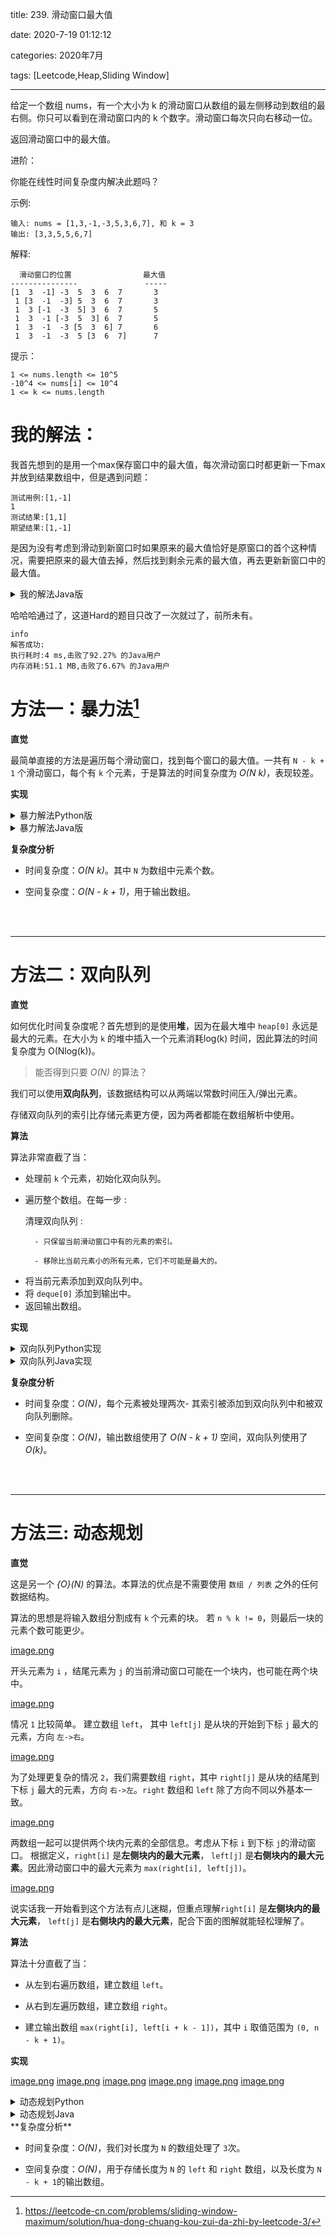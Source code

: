 
title: 239. 滑动窗口最大值

date: 2020-7-19 01:12:12

categories: 2020年7月

tags: [Leetcode,Heap,Sliding Window]

---

给定一个数组 nums，有一个大小为 k 的滑动窗口从数组的最左侧移动到数组的最右侧。你只可以看到在滑动窗口内的 k 个数字。滑动窗口每次只向右移动一位。

返回滑动窗口中的最大值。

<!-- more -->


 

进阶：

你能在线性时间复杂度内解决此题吗？

 

示例:

    输入: nums = [1,3,-1,-3,5,3,6,7], 和 k = 3
    输出: [3,3,5,5,6,7] 
解释: 
    
      滑动窗口的位置                最大值
    ---------------               -----
    [1  3  -1] -3  5  3  6  7       3
     1 [3  -1  -3] 5  3  6  7       3
     1  3 [-1  -3  5] 3  6  7       5
     1  3  -1 [-3  5  3] 6  7       5
     1  3  -1  -3 [5  3  6] 7       6
     1  3  -1  -3  5 [3  6  7]      7
     

提示：
    
    1 <= nums.length <= 10^5
    -10^4 <= nums[i] <= 10^4
    1 <= k <= nums.length
    
# 我的解法：

我首先想到的是用一个max保存窗口中的最大值，每次滑动窗口时都更新一下max并放到结果数组中，但是遇到问题：

```
测试用例:[1,-1]
1
测试结果:[1,1]
期望结果:[1,-1]
```
是因为没有考虑到滑动到新窗口时如果原来的最大值恰好是原窗口的首个这种情况，需要把原来的最大值去掉，然后找到剩余元素的最大值，再去更新新窗口中的最大值。
<details>
    <summary>我的解法Java版</summary>

```
class Solution {
    public int[] maxSlidingWindow(int[] nums, int k) {
        int[] res = new int[nums.length - k + 1];
        int max = findMax(nums, 0, k - 1);
        res[0]=max;
        int index = 1;
        for (int i = k; i < nums.length; i++) {
            if (max == nums[i - k]) {
                max = findMax(nums, i - k + 1, i - 1);
            }
            max = Math.max(max, nums[i]);
            res[index++] = max;
        }
        return res;
    }

    private int findMax(int[] nums, int begin, int end) {
        int max=Integer.MIN_VALUE;
        for (int i = begin; i <= end; i++) {
            max = Math.max(max, nums[i]);
        }
        return max;
    }
}
```

</details>

哈哈哈通过了，这道Hard的题目只改了一次就过了，前所未有。

```
info
解答成功:
执行耗时:4 ms,击败了92.27% 的Java用户
内存消耗:51.1 MB,击败了6.67% 的Java用户
```

# 方法一：暴力法[^1]

**直觉**

最简单直接的方法是遍历每个滑动窗口，找到每个窗口的最大值。一共有  `N - k + 1` 个滑动窗口，每个有 `k` 个元素，于是算法的时间复杂度为 *O(N k)*，表现较差。

**实现**
<details>
    <summary>暴力解法Python版</summary>

```Python [solution 1]
class Solution:
    def maxSlidingWindow(self, nums: 'List[int]', k: 'int') -> 'List[int]':
        n = len(nums)
        if n * k == 0:
            return []
        
        return [max(nums[i:i + k]) for i in range(n - k + 1)]
```

</details>

<details>
    <summary>暴力解法Java版</summary>
    
```Java [solution 1]
class Solution {
    public int[] maxSlidingWindow(int[] nums, int k) {
        int n = nums.length;
        if (n * k == 0) return new int[0];
        
        int [] output = new int[n - k + 1];
        for (int i = 0; i < n - k + 1; i++) {
            int max = Integer.MIN_VALUE;
            for(int j = i; j < i + k; j++) 
                max = Math.max(max, nums[j]);
            output[i] = max;
        }
        return output;
    }
}
```

</details>

**复杂度分析**

* 时间复杂度：*O(N k)*。其中 `N` 为数组中元素个数。
 
* 空间复杂度：*O(N - k + 1)*，用于输出数组。
<br />
<br />


---
# 方法二：双向队列

**直觉**

如何优化时间复杂度呢？首先想到的是使用**堆**，因为在最大堆中 `heap[0]` 永远是最大的元素。在大小为 `k` 的堆中插入一个元素消耗log(k) 时间，因此算法的时间复杂度为 O(Nlog(k))。

> 能否得到只要 *O(N)* 的算法？

我们可以使用**双向队列**，该数据结构可以从两端以常数时间压入/弹出元素。

存储双向队列的索引比存储元素更方便，因为两者都能在数组解析中使用。

**算法**

算法非常直截了当：

- 处理前 `k` 个元素，初始化双向队列。

- 遍历整个数组。在每一步 :

    清理双向队列 :

        - 只保留当前滑动窗口中有的元素的索引。
    
        - 移除比当前元素小的所有元素，它们不可能是最大的。
        
* 将当前元素添加到双向队列中。
* 将 `deque[0]` 添加到输出中。
* 返回输出数组。

**实现**
<details>
    <summary>双向队列Python实现</summary>

```Python [solution 2]
from collections import deque
class Solution:
    def maxSlidingWindow(self, nums: 'List[int]', k: 'int') -> 'List[int]':
        # base cases
        n = len(nums)
        if n * k == 0:
            return []
        if k == 1:
            return nums
        
        def clean_deque(i):
            # remove indexes of elements not from sliding window
            if deq and deq[0] == i - k:
                deq.popleft()
                
            # remove from deq indexes of all elements 
            # which are smaller than current element nums[i]
            while deq and nums[i] > nums[deq[-1]]:
                deq.pop()
        
        # init deque and output
        deq = deque()
        max_idx = 0
        for i in range(k):
            clean_deque(i)
            deq.append(i)
            # compute max in nums[:k]
            if nums[i] > nums[max_idx]:
                max_idx = i
        output = [nums[max_idx]]
        
        # build output
        for i in range(k, n):
            clean_deque(i)          
            deq.append(i)
            output.append(nums[deq[0]])
        return output
```

</details>

<details>
    <summary>双向队列Java实现</summary>
    
```Java [solution 2]
class Solution {
  ArrayDeque<Integer> deq = new ArrayDeque<Integer>();
  int [] nums;

  public void clean_deque(int i, int k) {
    // remove indexes of elements not from sliding window
    if (!deq.isEmpty() && deq.getFirst() == i - k)
      deq.removeFirst();

    // remove from deq indexes of all elements 
    // which are smaller than current element nums[i]
    while (!deq.isEmpty() && nums[i] > nums[deq.getLast()])   
    deq.removeLast();
  }

  public int[] maxSlidingWindow(int[] nums, int k) {
    int n = nums.length;
    if (n * k == 0) return new int[0];
    if (k == 1) return nums;

    // init deque and output
    this.nums = nums;
    int max_idx = 0;
    for (int i = 0; i < k; i++) {
      clean_deque(i, k);
      deq.addLast(i);
      // compute max in nums[:k]
      if (nums[i] > nums[max_idx]) max_idx = i;
    }
    int [] output = new int[n - k + 1];
    output[0] = nums[max_idx];

    // build output
    for (int i  = k; i < n; i++) {
      clean_deque(i, k);
      deq.addLast(i);
      output[i - k + 1] = nums[deq.getFirst()];
    }
    return output;
  }
}
```
</details>




**复杂度分析**

* 时间复杂度：*O(N)*，每个元素被处理两次- 其索引被添加到双向队列中和被双向队列删除。
 
* 空间复杂度：*O(N)*，输出数组使用了 *O(N - k + 1)* 空间，双向队列使用了 *O(k)*。
<br />
<br />


---
# 方法三: 动态规划

**直觉**

这是另一个 *{O}(N)* 的算法。本算法的优点是不需要使用 `数组 / 列表` 之外的任何数据结构。

算法的思想是将输入数组分割成有 `k` 个元素的块。
若 `n % k != 0`，则最后一块的元素个数可能更少。

 [image.png](https://pic.leetcode-cn.com/95c5c42bcedb9c417b96925e5204e5bdad34456e29bd1b61a41138abd80e4b0b-image.png)

开头元素为 `i` ，结尾元素为 `j` 的当前滑动窗口可能在一个块内，也可能在两个块中。

 [image.png](https://pic.leetcode-cn.com/27af2b52e80803bcb7a8285dbd27cfa9292a6cf6dd0a6454454d6d3357da15c6-image.png)
 
情况 `1` 比较简单。 建立数组 `left`， 其中 `left[j]` 是从块的开始到下标 `j` 最大的元素，方向 `左->右`。

 [image.png](https://pic.leetcode-cn.com/79cbfbefc4c891c337f6b5de8c29f9d3ab39883c92c084a46163f2fa4f0f1d37-image.png)

为了处理更复杂的情况 `2`，我们需要数组 `right`，其中 `right[j]` 是从块的结尾到下标 `j` 最大的元素，方向 `右->左`。`right` 数组和 `left` 除了方向不同以外基本一致。

 [image.png](https://pic.leetcode-cn.com/b404188e760dd82a2bd4ebf4f6fe2e8b3c229bb506ed2f3cc8a01675744c351b-image.png)
 
两数组一起可以提供两个块内元素的全部信息。考虑从下标 `i` 到下标 `j`的滑动窗口。 根据定义，`right[i]` 是**左侧块内的最大元素**， `left[j]` 是**右侧块内的最大元素**。因此滑动窗口中的最大元素为 `max(right[i], left[j])`。

 [image.png](https://pic.leetcode-cn.com/3074f1eb068151ebdebbf1b605234815c64d0bf7812d33c8eb5ba044ab625300-image.png)

说实话我一开始看到这个方法有点儿迷糊，但重点理解`right[i]` 是**左侧块内的最大元素**， `left[j]` 是**右侧块内的最大元素**，配合下面的图解就能轻松理解了。

**算法**

算法十分直截了当：

- 从左到右遍历数组，建立数组 `left`。

- 从右到左遍历数组，建立数组 `right`。

- 建立输出数组 `max(right[i], left[i + k - 1])`，其中 `i` 取值范围为 `(0, n - k + 1)`。

**实现**

  [image.png](https://pic.leetcode-cn.com/e793d5c8ede0be91804b291f1565ab90c980371879d6ec683d0a05c1b4f7e984-image.png)  [image.png](https://pic.leetcode-cn.com/4a699746334bfd5548a8a2a920e5bcd2b2922f6c39ca0bf2a52bc741a8b9c10d-image.png)  [image.png](https://pic.leetcode-cn.com/f20d788625572649bd3def127aafdd287eb9d958fdb7e8323183980a4721f7aa-image.png)  [image.png](https://pic.leetcode-cn.com/df789ba3e0741df8493eaedbbb5cc483a5805e7f4fc65a5a16436749a29bd08b-image.png)  [image.png](https://pic.leetcode-cn.com/f060cabc30a2f902c9be177070a68df07e9a1586aff921c4243dbc376c276738-image.png)  [image.png](https://pic.leetcode-cn.com/263dd3579de8f15c38164db0e7c506d9269c657c34f50dff0512469867a26f78-image.png) 
<details>
    <summary>动态规划Python</summary>

```Python [solution 3]
class Solution:
    def maxSlidingWindow(self, nums: 'List[int]', k: 'int') -> 'List[int]':
        n = len(nums)
        if n * k == 0:
            return []
        if k == 1:
            return nums
        
        left = [0] * n
        left[0] = nums[0]
        right = [0] * n
        right[n - 1] = nums[n - 1]
        for i in range(1, n):
            # from left to right
            if i % k == 0:
                # block start
                left[i] = nums[i]
            else:
                left[i] = max(left[i - 1], nums[i])
            # from right to left
            j = n - i - 1
            if (j + 1) % k == 0:
                # block end
                right[j] = nums[j]
            else:
                right[j] = max(right[j + 1], nums[j])
        
        output = []
        for i in range(n - k + 1):
            output.append(max(left[i + k - 1], right[i]))
            
        return output
```

</details>

<details>
    <summary>动态规划Java</summary>
    
```Java [solution 3]
class Solution {
  public int[] maxSlidingWindow(int[] nums, int k) {
    int n = nums.length;
    if (n * k == 0) return new int[0];
    if (k == 1) return nums;

    int [] left = new int[n];
    left[0] = nums[0];
    int [] right = new int[n];
    right[n - 1] = nums[n - 1];
    for (int i = 1; i < n; i++) {
      // from left to right
      if (i % k == 0) left[i] = nums[i];  // block_start
      else left[i] = Math.max(left[i - 1], nums[i]);

      // from right to left
      int j = n - i - 1;
      if ((j + 1) % k == 0) right[j] = nums[j];  // block_end
      else right[j] = Math.max(right[j + 1], nums[j]);
    }

    int [] output = new int[n - k + 1];
    for (int i = 0; i < n - k + 1; i++)
      output[i] = Math.max(left[i + k - 1], right[i]);

    return output;
  }
}
```

</details>
**复杂度分析**

* 时间复杂度：*O(N)*，我们对长度为 `N` 的数组处理了 `3`次。 
 
* 空间复杂度：*O(N)*，用于存储长度为 `N` 的 `left` 和 `right` 数组，以及长度为 `N - k + 1`的输出数组。

[^1]:https://leetcode-cn.com/problems/sliding-window-maximum/solution/hua-dong-chuang-kou-zui-da-zhi-by-leetcode-3/